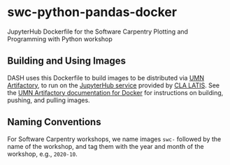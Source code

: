 # swc-python-pandas-docker
JupyterHub Dockerfile for the Software Carpentry Plotting and Programming with Python workshop 

## Building and Using Images

DASH uses this Dockerfile to build images to be distributed via [UMN Artifactory](https://artifactory.umn.edu/),
to run on the [JupyterHub service](https://notebooks.latis.umn.edu/) provided by [CLA LATIS](https://cla.umn.edu/latis).
See the [UMN Artifactory documentation for Docker](https://github.umn.edu/Artifactory/documentation/wiki/Docker)
for instructions on building, pushing, and pulling images.

## Naming Conventions

For Software Carpentry workshops, we name images `swc-` followed by the name of the workshop, and tag them with
the year and month of the workshop, e.g., `2020-10`. 
